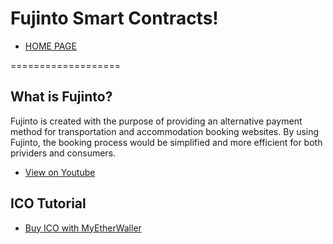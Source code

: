# Fujinto Smart Contracts! 

- [HOME PAGE](http://fujinto.io)

===================

What is Fujinto?
-------------
Fujinto is created with the purpose of providing an alternative payment method for transportation and accommodation booking websites. By using Fujinto, the booking process would be simplified and more efficient for both prividers and consumers.
- [View on Youtube](https://www.youtube.com/watch?v=8VW2cvoqa3w)

ICO Tutorial
-------------
- [Buy ICO with MyEtherWaller](https://www.youtube.com/watch?v=DbfAGS7WLh4)